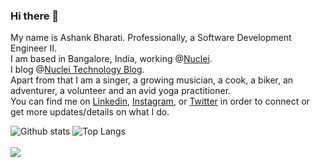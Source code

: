 ### Hi there 👋
My name is Ashank Bharati. Professionally, a Software Development Engineer II.</br> I am based in Bangalore, India, working @[Nuclei](https://gonuclei.com/).</br> 
I blog @[Nuclei Technology Blog](https://medium.com/nuclei-technology-blog). </br>
Apart from that I am a singer, a growing musician, a cook, a biker, an adventurer, a volunteer and an avid yoga practitioner.</br>
You can find me on [Linkedin](https://www.linkedin.com/in/ashank-bharati-497989127), [Instagram](https://www.instagram.com/mr_bharati_/), or [Twitter](https://twitter.com/ashankbharati) in order to connect or get more updates/details on what I do.

![Github stats](https://github-readme-stats.vercel.app/api?username=ashank96&count_private=true&show_icons=true&include_all_commits=true&custom_title=My%20Github%20Stats)
![Top Langs](https://github-readme-stats.vercel.app/api/top-langs/?username=ashank96&layout=compact&hide=html,swift,php,javascript&langs_count=15&exclude_repo=ReverseCodingDemo,geekyStack,reverseCodingLanding,gitNew,newGitTest,imad-2016-app)</br></br>
![](https://komarev.com/ghpvc/?username=your-github-username&color=blue)
<!--
**ashank96/ashank96** is a ✨ _special_ ✨ repository because its `README.md` (this file) appears on your GitHub profile.

Here are some ideas to get you started:

- 🔭 I’m currently working on ...
- 🌱 I’m currently learning ...
- 👯 I’m looking to collaborate on ...
- 🤔 I’m looking for help with ...
- 💬 Ask me about ...
- 📫 How to reach me: ...
- 😄 Pronouns: ...
- ⚡ Fun fact: ...
-->
